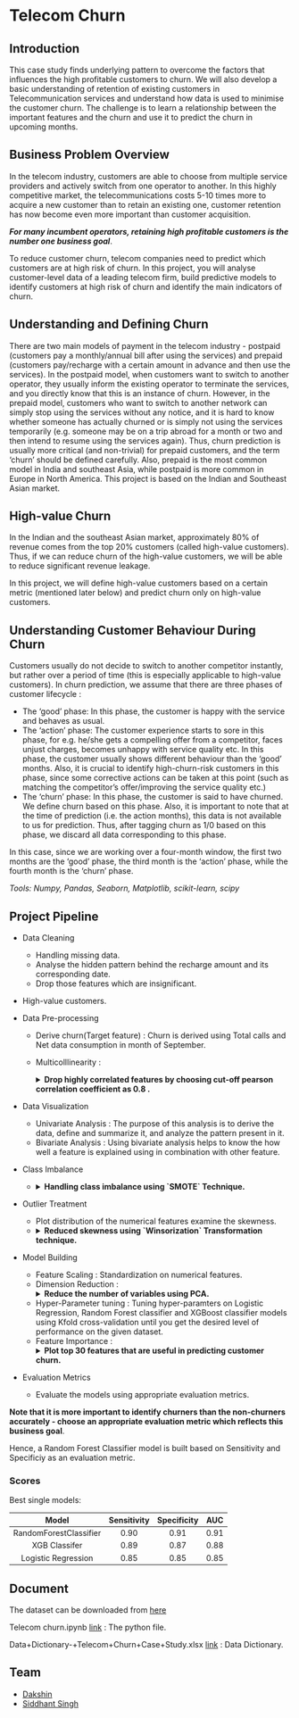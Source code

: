 # Telecom Churn

## Introduction
This case study finds underlying pattern to overcome the factors that influences the high profitable customers to churn. We will also develop a basic understanding of retention of existing customers in Telecommunication services and understand how data is used to minimise the customer churn. The challenge is to learn a relationship between the important features and the churn and use it to predict the churn in upcoming months.


## Business Problem Overview
In the telecom industry, customers are able to choose from multiple service providers and actively switch from one operator to another. 
In this highly competitive market, the telecommunications costs 5-10 times more to acquire a new customer than to retain an existing one, 
customer retention has now become even more important than customer acquisition. 

**_For many incumbent operators, retaining high profitable customers is the number one business goal_**.

To reduce customer churn, telecom companies need to predict which customers are at high risk of churn. In this project, you will analyse customer-level data of a 
leading telecom firm, build predictive models to identify customers at high risk of churn and identify the main indicators of churn.

## Understanding and Defining Churn
There are two main models of payment in the telecom industry - postpaid (customers pay a monthly/annual bill after using the services) and 
prepaid (customers pay/recharge with a certain amount in advance and then use the services). 
In the postpaid model, when customers want to switch to another operator, they usually inform the existing operator to terminate the services, and you directly know that this is an instance of churn. 
However, in the prepaid model, customers who want to switch to another network can simply stop using the services without any notice, and it is hard to know whether someone has actually churned or is simply not using the services temporarily (e.g. someone may be on a trip abroad for a month or two and then intend to resume using the services again). Thus, churn prediction is usually more critical (and non-trivial) for prepaid customers, and the term ‘churn’ should be defined carefully. Also, prepaid is the most common model in India and southeast Asia, while postpaid is more common in Europe in North America. 
This project is based on the Indian and Southeast Asian market.

## High-value Churn
In the Indian and the southeast Asian market, approximately 80% of revenue comes from the top 20% customers (called high-value customers).
Thus, if we can reduce churn of the high-value customers, we will be able to reduce significant revenue leakage.

In this project, we will define high-value customers based on a certain metric (mentioned later below) and predict churn only on high-value customers.


## Understanding Customer Behaviour During Churn
Customers usually do not decide to switch to another competitor instantly, but rather over a period of time (this is especially applicable to high-value customers). 
In churn prediction, we assume that there are three phases of customer lifecycle :

- The ‘good’ phase: In this phase, the customer is happy with the service and behaves as usual.
- The ‘action’ phase: The customer experience starts to sore in this phase, for e.g. he/she gets a compelling offer from a competitor, faces unjust charges, becomes unhappy with service quality etc. In this phase, the customer usually shows different behaviour than the ‘good’ months. Also, it is crucial to identify high-churn-risk customers in this phase, since some corrective actions can be taken at this point (such as matching the competitor’s offer/improving the service quality etc.)
- The ‘churn’ phase: In this phase, the customer is said to have churned. We define churn based on this phase. Also, it is important to note that at the time of prediction (i.e. the action months), this data is not available to us for prediction. Thus, after tagging churn as 1/0 based on this phase, we discard all data corresponding to this phase.

In this case, since we are working over a four-month window, the first two months are the ‘good’ phase, the third month is the ‘action’ phase, while the fourth month is the ‘churn’ phase.

_Tools: Numpy, Pandas, Seaborn, Matplotlib, scikit-learn, scipy_


## Project Pipeline
- Data Cleaning
  - Handling missing data.
  - Analyse the hidden pattern behind the recharge amount and its corresponding date.
  - Drop those features which are insignificant.

- High-value customers.
 
- Data Pre-processing
  - Derive churn(Target feature) : Churn is derived using Total calls and Net data consumption in month of September.
  - Multicolllinearity : <details>
    <summary><strong> Drop highly correlated features by choosing cut-off pearson correlation coefficient as 0.8 . </strong></summary>
    <p align="left"><img src = 'https://github.com/DakshinGowda/DataScience-Projects/blob/main/Telecom%20Churn/Images/Multicolinearity.png' width = 1000 height = 350><p>
    
    - We can see that total_og_mou_6, std_og_mou_6 and loc_og_mou_6 is a combination of other variables present in  dataset. So we can remove these columns for all months from         the data set
    - We can see that total_ic_mou_6, std_ic_mou_6 and loc_ic_mou_6 seems to have strong correlation with other fileds and they needs to be inspected to avoid any              multicolinearity issues.
    </details>

- Data Visualization 
  - Univariate Analysis : The purpose of this analysis is to derive the data, define and summarize it, and analyze the pattern present in it.
  - Bivariate Analysis : Using bivariate analysis helps to know the how well a feature is explained using in combination with other feature.

- Class Imbalance 
  - <details>
    <summary><strong> Handling class imbalance using `SMOTE` Technique. </strong></summary>
    <p align="left"><img src = 'https://github.com/DakshinGowda/DataScience-Projects/blob/main/Telecom%20Churn/Images/Class%20Imbalance.png' width = 800 height = 260><p>
    </details>

- Outlier Treatment
  - Plot distribution of the numerical features examine the skewness.
  - <details>
    <summary><strong> Reduced skewness using `Winsorization` Transformation technique. </strong></summary>
    <p align="center"><img src = 'https://github.com/DakshinGowda/DataScience-Projects/blob/main/Telecom%20Churn/Images/Outlier%20Treatment.png' width = 1000 height = 275><p>
    </details>

- Model Building
  - Feature Scaling : Standardization on numerical features.
  - Dimension Reduction : <details>
    <summary><strong> Reduce the number of variables using PCA. </strong></summary>
    <p align="center"><img src = 'https://github.com/DakshinGowda/DataScience-Projects/blob/main/Telecom%20Churn/Images/PCA.png' width = 500><p>
    </details>
  - Hyper-Parameter tuning : Tuning hyper-paramters on Logistic Regression, Random Forest classifier and XGBoost classifier models using Kfold cross-validation until you get the     desired level of performance on the given dataset.
  - Feature Importance :<details>
    <summary><strong>  Plot top 30 features that are useful in predicting customer churn. </strong></summary>
    <p float="left" align='center'>
      <img src = 'https://github.com/DakshinGowda/DataScience-Projects/blob/main/Telecom%20Churn/Images/Feature%20Importance.png' width = 1000 height = 250>
      <img src='https://github.com/DakshinGowda/DataScience-Projects/blob/main/Telecom%20Churn/Images/Heatmap(feature%20Selection).png' width = 1000 height = 600>
    <p>
    </details>
- Evaluation Metrics
  - Evaluate the models using appropriate evaluation metrics. 
  
**Note that it is more important to identify churners than the non-churners accurately - choose an appropriate evaluation metric which reflects this business goal**.
 
Hence, a Random Forest Classifier model is built based on Sensitivity and Specificiy as an evaluation metric.

### Scores

Best single models:

| Model                  | Sensitivity | Specificity |  AUC | 
| :--------------------: | :----------:| :----------:| :---:|
| RandomForestClassifier |     0.90	   |     0.91    | 0.91 |
| XGB Classifer          |     0.89    |     0.87    | 0.88 | 
| Logistic Regression	   |     0.85    |     0.85    | 0.85 |


## Document
The dataset can be downloaded from [here](https://drive.google.com/file/d/1SWnADIda31mVFevFcfkGtcgBHTKKI94J/view)

Telecom churn.ipynb [link](https://github.com/DakshinGowda/DataScience-Projects/blob/main/Telecom%20Churn/Telecom%20churn.ipynb) : The python file.

Data+Dictionary-+Telecom+Churn+Case+Study.xlsx [link](https://github.com/DakshinGowda/DataScience-Projects/blob/main/Telecom%20Churn/Data%2BDictionary-%2BTelecom%2BChurn%2BCase%2BStudy.xlsx) : Data Dictionary.

## Team
- [Dakshin](https://github.com/DakshinGowda)
- [Siddhant Singh](https://github.com/siddhant-official)


